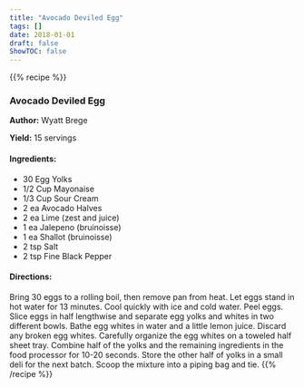 ```yaml
---
title: "Avocado Deviled Egg"
tags: []
date: 2018-01-01
draft: false
ShowTOC: false
---
```


{{% recipe %}}

### Avocado Deviled Egg

**Author:** Wyatt Brege

**Yield:** 15 servings


#### Ingredients:

-   30 Egg Yolks
-   1/2 Cup Mayonaise
-   1/3 Cup Sour Cream
-   2 ea Avocado Halves
-   2 ea Lime (zest and juice)
-   1 ea Jalepeno (bruinoisse)
-   1 ea Shallot (bruinoisse)
-   2 tsp Salt
-   2 tsp Fine Black Pepper

#### Directions: 

Bring 30 eggs to a rolling boil, then remove pan from heat.
Let eggs stand in hot water for 13 minutes.
Cool quickly with ice and cold water.
Peel eggs.
Slice eggs in half lengthwise and separate egg yolks and whites in two
different bowls.
Bathe egg whites in water and a little lemon juice. Discard any broken
egg whites.
Carefully organize the egg whites on a toweled half sheet tray.
Combine half of the yolks and the remaining ingredients in the food
processor for 10-20 seconds. Store the other half of yolks in a small
deli for the next batch.
Scoop the mixture into a piping bag and tie.
{{% /recipe %}}
